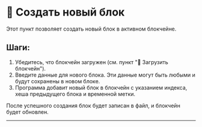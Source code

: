 
# 📝 Создать новый блок

Этот пункт позволяет создать новый блок в активном блокчейне.

## Шаги:
1. Убедитесь, что блокчейн загружен (см. пункт "📂 Загрузить блокчейн").
2. Введите данные для нового блока. Эти данные могут быть любыми и будут сохранены в новом блоке.
3. Программа добавит новый блок в блокчейн с указанием индекса, хеша предыдущего блока и временной метки.

После успешного создания блок будет записан в файл, и блокчейн будет обновлен.

---
